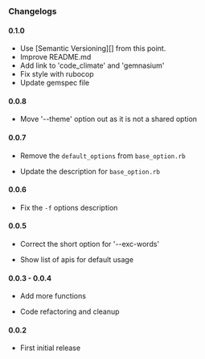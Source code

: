 ### Changelogs

#### 0.1.0

- Use [Semantic Versioning][] from this point.
- Improve README.md
- Add link to 'code_climate' and 'gemnasium'
- Fix style with rubocop
- Update gemspec file

#### 0.0.8

- Move '--theme' option out as it is not a shared option

#### 0.0.7

- Remove the `default_options` from `base_option.rb`

- Update the description for `base_option.rb`

#### 0.0.6

- Fix the `-f` options description

#### 0.0.5

- Correct the short option for '--exc-words'

- Show list of apis for default usage

#### 0.0.3 - 0.0.4

- Add more functions

- Code refactoring and cleanup

#### 0.0.2

- First initial release

[Semantec Versioning]: http://semver.org
